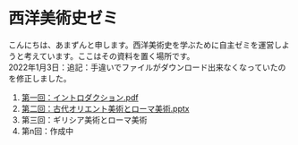 # 西洋美術史ゼミ

こんにちは、あまずんと申します。西洋美術史を学ぶために自主ゼミを運営しようと考えています。ここはその資料を置く場所です。<br>
2022年1月3日：追記：手違いでファイルがダウンロード出来なくなっていたのを修正しました。
1. [第一回：イントロダクション.pdf](https://github.com/amazuun/Art_of_Europe/files/7801923/default.pdf)
2. [第二回：古代オリエント美術とローマ美術.pptx](https://github.com/amazuun/Art_of_Europe/files/7801935/default.pptx)
3. 第三回：ギリシア美術とローマ美術
4. 第n回：作成中

